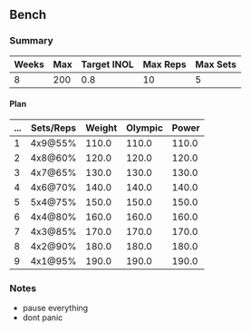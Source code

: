 ## Bench

### Summary

Weeks | Max | Target INOL | Max Reps | Max Sets
--- | --- | --- | --- | ---
8 | 200 | 0.8 | 10 | 5

#### Plan

 ... | Sets/Reps | Weight | Olympic | Power
--- | --- | --- | --- | ---
1 | 4x9@55% | 110.0 | 110.0 | 110.0
2 | 4x8@60% | 120.0 | 120.0 | 120.0
3 | 4x7@65% | 130.0 | 130.0 | 130.0
4 | 4x6@70% | 140.0 | 140.0 | 140.0
5 | 5x4@75% | 150.0 | 150.0 | 150.0
6 | 4x4@80% | 160.0 | 160.0 | 160.0
7 | 4x3@85% | 170.0 | 170.0 | 170.0
8 | 4x2@90% | 180.0 | 180.0 | 180.0
9 | 4x1@95% | 190.0 | 190.0 | 190.0

### Notes

- pause everything
- dont panic

